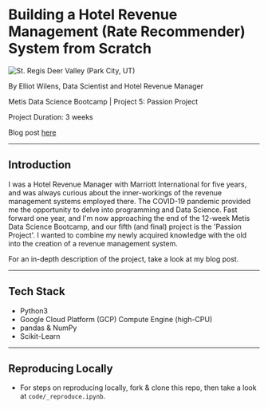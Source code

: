 # Building a Hotel Revenue Management (Rate Recommender) System from Scratch

![St. Regis Deer Valley (Park City, UT)](https://github.com/edubu2/hotel-revman-system/blob/main/etc/srdv.jpg)

By Elliot Wilens, Data Scientist and Hotel Revenue Manager

Metis Data Science Bootcamp | Project 5: Passion Project

Project Duration: 3 weeks

Blog post [here](https://edubu2.medium.com/creating-a-hotel-revenue-management-system-from-scratch-6f7a5abc6dee)

___
## Introduction

I was a Hotel Revenue Manager with Marriott International for five years, and was always curious about the inner-workings of the revenue management systems employed there. The COVID-19 pandemic provided me the opportunity to delve into programming and Data Science. Fast forward one year, and I'm now approaching the end of the 12-week Metis Data Science Bootcamp, and our fifth (and final) project is the 'Passion Project'. I wanted to combine my newly acquired knowledge with the old into the creation of a revenue management system.

For an in-depth description of the project, take a look at my blog post.

___
## Tech Stack

* Python3
* Google Cloud Platform (GCP) Compute Engine (high-CPU)
* pandas & NumPy
* Scikit-Learn

___
## Reproducing Locally

* For steps on reproducing locally, fork & clone this repo, then take a look at `code/_reproduce.ipynb`.
